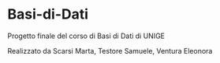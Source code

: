 # Basi-di-Dati
Progetto finale del corso di Basi di Dati di UNIGE

Realizzato da Scarsi Marta, Testore Samuele, Ventura Eleonora
